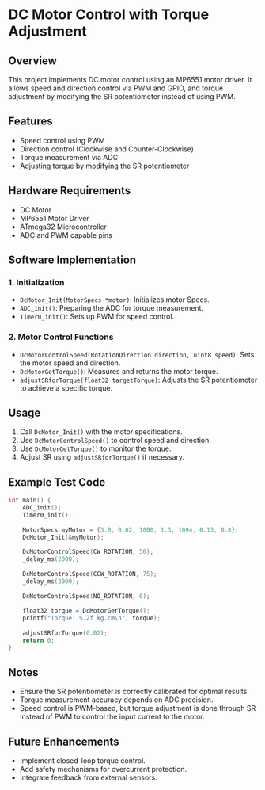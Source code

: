 # DC Motor Control with Torque Adjustment

## Overview
This project implements DC motor control using an MP6551 motor driver. It allows speed and direction control via PWM and GPIO, and torque adjustment by modifying the SR potentiometer instead of using PWM.

## Features
- Speed control using PWM
- Direction control (Clockwise and Counter-Clockwise)
- Torque measurement via ADC
- Adjusting torque by modifying the SR potentiometer

## Hardware Requirements
- DC Motor
- MP6551 Motor Driver
- ATmega32 Microcontroller
- ADC and PWM capable pins

## Software Implementation
### 1. Initialization
- `DcMotor_Init(MotorSpecs *motor)`: Initializes motor Specs.
- `ADC_init()`: Preparing the ADC for torque measurement.
- `Timer0_init()`: Sets up PWM for speed control.

### 2. Motor Control Functions
- `DcMotorControlSpeed(RotationDirection direction, uint8 speed)`: Sets the motor speed and direction.
- `DcMotorGetTorque()`: Measures and returns the motor torque.
- `adjustSRforTorque(float32 targetTorque)`: Adjusts the SR potentiometer to achieve a specific torque.

## Usage
1. Call `DcMotor_Init()` with the motor specifications.
2. Use `DcMotorControlSpeed()` to control speed and direction.
3. Use `DcMotorGetTorque()` to monitor the torque.
4. Adjust SR using `adjustSRforTorque()` if necessary.

## Example Test Code
```c
int main() {
    ADC_init();
    Timer0_init();
    
    MotorSpecs myMotor = {3.0, 0.02, 1000, 1.3, 1094, 0.13, 0.8};
    DcMotor_Init(&myMotor);
    
    DcMotorControlSpeed(CW_ROTATION, 50);
    _delay_ms(2000);
    
    DcMotorControlSpeed(CCW_ROTATION, 75);
    _delay_ms(2000);
    
    DcMotorControlSpeed(NO_ROTATION, 0);
    
    float32 torque = DcMotorGerTorque();
    printf("Torque: %.2f kg.cm\n", torque);
    
    adjustSRforTorque(0.02);
    return 0;
}
```

## Notes
- Ensure the SR potentiometer is correctly calibrated for optimal results.
- Torque measurement accuracy depends on ADC precision.
- Speed control is PWM-based, but torque adjustment is done through SR instead of PWM to control the input current to the motor.

## Future Enhancements
- Implement closed-loop torque control.
- Add safety mechanisms for overcurrent protection.
- Integrate feedback from external sensors.

